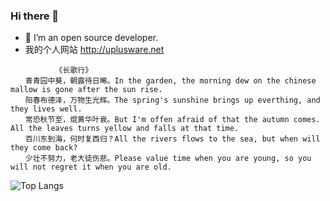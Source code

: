 ### Hi there 👋
- 🔭 I’m an open source developer.
- 我的个人网站 http://uplusware.net
```
          《长歌行》
　　青青园中葵，朝露待日晞。In the garden, the morning dew on the chinese mallow is gone after the sun rise.
　　阳春布德泽，万物生光辉。The spring's sunshine brings up everthing, and they lives well.
　　常恐秋节至，焜黄华叶衰。But I'm offen afraid of that the autumn comes. All the leaves turns yellow and falls at that time.
　　百川东到海，何时复西归？All the rivers flows to the sea, but when will they come back?
　　少壮不努力，老大徒伤悲。Please value time when you are young, so you will not regret it when you are old.
```
![Top Langs](https://github-readme-stats.vercel.app/api/top-langs/?username=uplusware&hide=html&layout=compact&langs_count=12)
